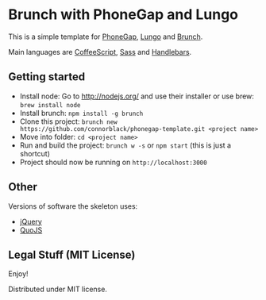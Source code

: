 # Brunch with PhoneGap and Lungo
This is a simple template for [PhoneGap](http://phonegap.com/), [Lungo](http://lungo.tapquo.com/) and [Brunch](http://brunch.io/).

Main languages are [CoffeeScript](http://coffeescript.org/),
[Sass](http://sass-lang.com/) and
[Handlebars](http://handlebarsjs.com/).

## Getting started
* Install node: Go to http://nodejs.org/ and use their installer or use brew: `brew install node`
* Install brunch: `npm install -g brunch`
* Clone this project: `brunch new https://github.com/connorblack/phonegap-template.git <project name>`
* Move into folder: `cd <project name>`
* Run and build the project: `brunch w -s` or `npm start` (this is just a shortcut)
* Project should now be running on `http://localhost:3000`

## Other
Versions of software the skeleton uses:

* [jQuery](http://jquery.com/)
* [QuoJS](http://quojs.tapquo.com/)

## Legal Stuff (MIT License)

Enjoy!

Distributed under MIT license.
